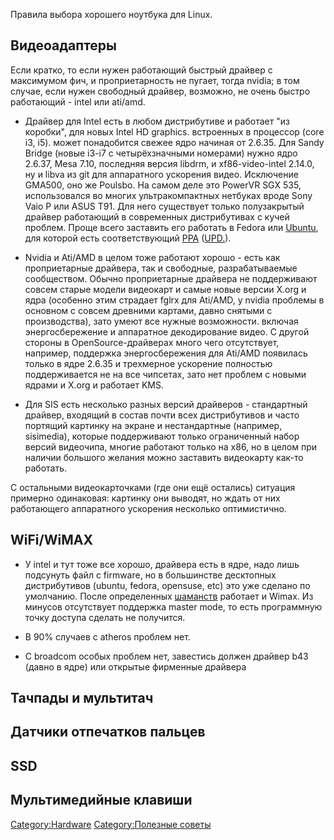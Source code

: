 Правила выбора хорошего ноутбука для Linux.

## Видеоадаптеры

Если кратко, то если нужен работающий быстрый драйвер с максимумом фич,
и проприетарность не пугает, тогда nvidia; в том случае, если нужен
свободный драйвер, возможно, не очень быстро работающий - intel или
ati/amd.

  - Драйвер для Intel есть в любом дистрибутиве и работает "из коробки",
    для новых Intel HD graphics. встроенных в процессор (core i3, i5).
    может понадобится свежее ядро начиная от 2.6.35. Для Sandy Bridge
    (новые i3-i7 с четырёхзначными номерами) нужно ядро 2.6.37, Mesa
    7.10, последняя версия libdrm, и xf86-video-intel 2.14.0, ну и libva
    из git для аппаратного ускорения видео. Исключение GMA500, оно же
    Poulsbo. На самом деле это PowerVR SGX 535, использовался во многих
    ультракомпактных нетбуках вроде Sony Vaio P или ASUS T91. Для него
    существует только полузакрытый драйвер работающий в современных
    дистрибутивах с кучей проблем. Проще всего заставить его
    работать в Fedora или
    [Ubuntu](https://wiki.ubuntu.com/HardwareSupportComponentsVideoCardsPoulsbo/),
    для которой есть соответствующий
    [PPA](https://launchpad.net/~ubuntu-mobile/+archive/ppa)
    ([UPD.](http://www.linux.org.ru/forum/general/5847005)).

<!-- end list -->

  - Nvidia и Ati/AMD в целом тоже работают хорошо - есть как
    проприетарные драйвера, так и свободные, разрабатываемые
    сообществом. Обычно проприетарные драйвера не поддерживают совсем
    старые модели видеокарт и самые новые версии X.org и ядра
    (особенно этим страдает fglrx для Ati/AMD, у nvidia проблемы
    в основном с совсем древними картами, давно снятыми с
    производства), зато умеют все нужные возможности.
    включая энергосбережение и аппаратное декодирование видео. С
    другой стороны в OpenSource-драйверах много чего отсутствует,
    например, поддержка энергосбережения для Ati/AMD появилась
    только в ядре 2.6.35 и трехмерное ускорение полностью
    поддерживается не на все чипсетах, зато нет проблем с
    новыми ядрами и X.org и работает KMS.

<!-- end list -->

  - Для SIS есть несколько разных версий драйверов - стандартный
    драйвер, входящий в состав почти всех дистрибутивов и часто
    портящий картинку на экране и нестандартные (например, sisimedia),
    которые поддерживают только ограниченный набор версий видеочипа,
    многие работают только на x86, но в целом при наличии большого
    желания можно заставить видеокарту как-то работать.

С остальными видеокарточками (где они ещё остались) ситуация примерно
одинаковая: картинку они выводят, но ждать от них работающего
аппаратного ускорения несколько оптимистично.

## WiFi/WiMAX

  - У intel и тут тоже все хорошо, драйвера есть в ядре, надо лишь
    подсунуть файл с firmware, но в большинстве десктопных
    дистрибутивов (ubuntu, fedora, opensuse, etc) это уже
    сделано по умолчанию. После определенных
    [шаманств](http://www.opennet.ru/tips/info/2176.shtml)
    работает и Wimax. Из минусов отсутствует поддержка master
    mode, то есть программную точку доступа сделать не получится.

<!-- end list -->

  - В 90% случаев с atheros проблем нет.

<!-- end list -->

  - С broadcom особых проблем нет, завестись должен драйвер b43 (давно в
    ядре) или открытые фирменные драйвера

## Тачпады и мультитач

## Датчики отпечатков пальцев

## SSD

## Мультимедийные клавиши

[Category:Hardware](Category:Hardware "wikilink") [Category:Полезные
советы](Category:Полезные_советы "wikilink")